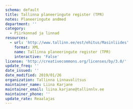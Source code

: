 ```yaml
---
schema: default
title: Tallinna planeeringute register (TPR)
notes: Planeeringute andmed
department: ''
category:
  - Piirkonnad ja linnad
resources:
  - url: 'http://www.tallinn.ee/est/ehitus/Masinliides'
    format: XML
    name: Tallinna planeeringute register (TPR)
    interactive: 'False'
license: 'http://creativecommons.org/licenses/by/3.0/'
update_freq: ''
date_issued: ''
date_modified: 2019/01/26
organization: Tallinna Linnavalitsus
maintainer_name: Liina Karjane
maintainer_email: liina.karjane@tallinnlv.ee
maintainer_phone: ''
update_rate: Reaalajas
---
```


